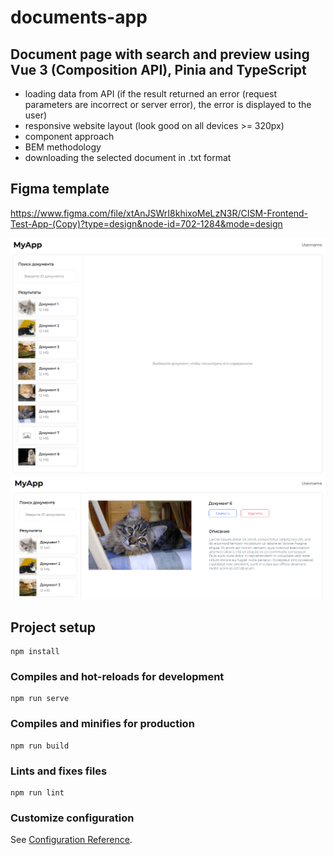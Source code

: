 # documents-app

## Document page with search and preview using Vue 3 (Composition API), Pinia and TypeScript
- loading data from API (if the result returned an error (request parameters are incorrect or server error), the error is displayed to the user)
- responsive website layout (look good on all devices >= 320px)
- component approach 
- BEM methodology
- downloading the selected document in .txt format
## Figma template
https://www.figma.com/file/xtAnJSWrI8khixoMeLzN3R/CISM-Frontend-Test-App-(Copy)?type=design&node-id=702-1284&mode=design

![Untitled](public/readme/image1.PNG)
![Untitled](public/readme/image2.PNG)

## Project setup
```
npm install
```

### Compiles and hot-reloads for development
```
npm run serve
```

### Compiles and minifies for production
```
npm run build
```

### Lints and fixes files
```
npm run lint
```

### Customize configuration
See [Configuration Reference](https://cli.vuejs.org/config/).
